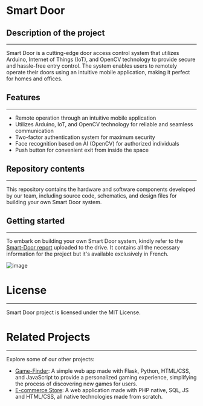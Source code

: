# Smart Door

## Description of the project
---
Smart Door is a cutting-edge door access control system that utilizes Arduino, Internet of Things (IoT), and OpenCV technology to provide secure and hassle-free entry control. The system enables users to remotely operate their doors using an intuitive mobile application, making it perfect for homes and offices.

## Features
---
- Remote operation through an intuitive mobile application
- Utilizes Arduino, IoT, and OpenCV technology for reliable and seamless communication
- Two-factor authentication system for maximum security
- Face recognition based on AI (OpenCV) for authorized individuals
- Push button for convenient exit from inside the space

## Repository contents
---
This repository contains the hardware and software components developed by our team, including source code, schematics, and design files for building your own Smart Door system.

## Getting started
---
To embark on building your own Smart Door system, kindly refer to the [Smart-Door report](https://drive.google.com/drive/folders/1MKN39bfqW3K3Qk-hdvGKEYFSpYBxwTXW) uploaded to the drive. It contains all the necessary information for the project but it's available exclusively in French.

![image](https://github.com/Josh-techie/Smart_Door/assets/95583855/9e030c47-49cd-4267-b267-b5b73d643b46)

# License
---
Smart Door project is licensed under the MIT License.

# Related Projects
---
Explore some of our other projects:

- [Game-Finder]([https://github.com/Josh-techie/Movie_App](https://github.com/soufiane-oumalek/find_your_game)): A simple web app made with Flask, Python, HTML/CSS, and JavaScript to provide a personalized gaming experience, simplifying the process of discovering new games for users.
- [E-commerce Store](https://github.com/Josh-techie/ecomm): A web application made with PHP native, SQL, JS and HTML/CSS, all native technologies made from scratch.
